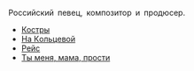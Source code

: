 Российский певец, композитор и продюсер.

* [Костры](/songs/жзи/Захаров%20Владимир/Костры)
* [Нa Кoльцeвoй](/songs/жзи/Захаров%20Владимир/Нa%20Кoльцeвoй)
* [Рейс](/songs/жзи/Захаров%20Владимир/Рейс)
* [Ты меня, мама, прости](/songs/жзи/Захаров%20Владимир/Ты%20меня,%20мама,%20прости)